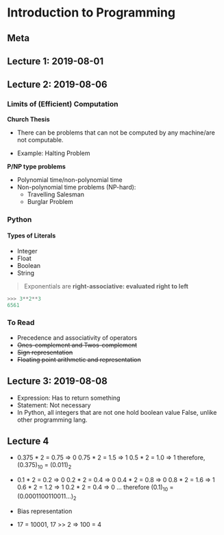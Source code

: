 # Introduction to Programming

## Meta

## Lecture 1: 2019-08-01

## Lecture 2: 2019-08-06

### Limits of (Efficient) Computation

**Church Thesis**

* There can be problems that can not be computed by any machine/are not computable.

* Example: Halting Problem 

**P/NP type problems**

* Polynomial time/non-polynomial time
* Non-polynomial time problems (NP-hard):
  * Travelling Salesman
  * Burglar Problem

### Python

#### Types of Literals

* Integer
* Float
* Boolean
* String

> Exponentials are **right-associative: evaluated right to left**

```py
>>> 3**2**3
6561
```

### To Read

* Precedence and associativity of operators
* ~~Ones-complement and Twos-complement~~
* ~~Sign representation~~
* ~~Floating point arithmetic and representation~~

## Lecture 3: 2019-08-08

* Expression: Has to return something
* Statement: Not necessary
* In Python, all integers that are not one hold boolean value False, unlike other programming lang.

## Lecture 4

* 0.375 * 2 = 0.75 => 0
  0.75 * 2 = 1.5 => 1
  0.5 * 2 = 1.0 => 1
  therefore, (0.375)<sub>10</sub> = (0.011)<sub>2</sub>

* 0.1 * 2 = 0.2 => 0
  0.2 * 2 = 0.4 => 0
  0.4 * 2 = 0.8 => 0
  0.8 * 2 = 1.6 => 1
  0.6 * 2 = 1.2 => 1
  0.2 * 2 = 0.4 => 0
  ...
  therefore (0.1)<sub>10</sub> = (0.0001100110011...)<sub>2</sub>
* Bias representation
* 17 = 10001, 17 >> 2 => 100 = 4